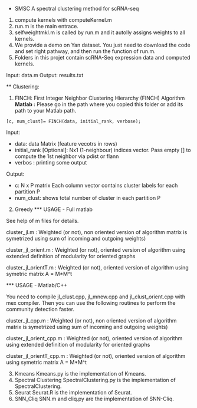 * SMSC
A spectral clustering method for scRNA-seq
1. compute kernels with computeKernel.m
2. run.m is the main entrace.
3. selfweightmkl.m is called by run.m and it autolly assigns weights to all kernels.
4. We provide a demo on Yan dataset. You just need to download the code and set right pathway, and then run the function of run.m. 
5. Folders in this projet contain scRNA-Seq expression data and computed kernels.

Input: data.m
Output: results.txt

** Clustering:
1. FINCH: First Integer Neighbor Clustering Hierarchy (FINCH) Algorithm
**Matlab :** Please go in the path where you copied this folder or add its path to your Matlab path.

``` 
[c, num_clust]= FINCH(data, initial_rank, verbose);
```

Input:

* data: data Matrix (feature vecotrs in rows)
* initial_rank [Optional]: Nx1  (1-neighbour) indices vector. Pass empty [] to compute the 1st neighbor via pdist or flann
* verbos : printing some output

Output:

* c: N x P matrix  Each column vector contains cluster labels for each partition P
* num_clust: shows total number of cluster in each partition P

2. Greedy
*** USAGE - Full matlab

See help of m files for details.

cluster_jl.m : Weighted (or not), non oriented version of algorithm 
 matrix is symetrized using sum of incoming and outgoing weights)

cluster_jl_orient.m : Weighted (or not), oriented version of algorithm 
 using extended definition of modularity for oriented graphs 

cluster_jl_orientT.m : Weighted (or not), oriented version of algorithm 
 using symetric matrix A = M*M^t 

*** USAGE - Matlab/C++

You need to compile jl_clust.cpp, jl_mnew.cpp and jl_clust_orient.cpp
with mex compiler. Then you can use the following routines to perform
the community detection faster.

cluster_jl_cpp.m : Weighted (or not), non oriented version of algorithm 
 matrix is symetrized using sum of incoming and outgoing weights)

cluster_jl_orient_cpp.m : Weighted (or not), oriented version of algorithm 
 using extended definition of modularity for oriented graphs 

cluster_jl_orientT_cpp.m : Weighted (or not), oriented version of algorithm 
 using symetric matrix A = M*M^t 
 
3. Kmeans
Kmeans.py is the implementation of Kmeans.
4. Spectral Clustering
 SpectralClustering.py is the implementation of SpectralClustering.
5. Seurat
Seurat.R is the implementation of Seurat. 
6. SNN_Cliq
SNN.m and cliq.py are the implementation of SNN-Cliq.
